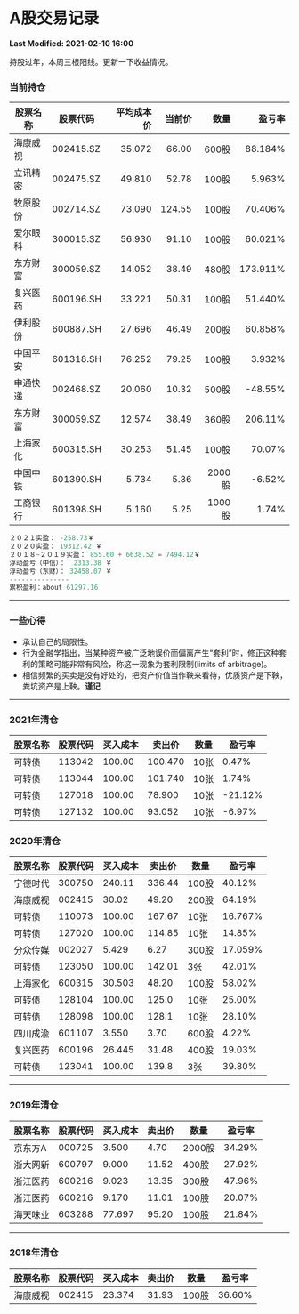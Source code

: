 # A股交易记录

**Last Modified: 2021-02-10 16:00**

持股过年，本周三根阳线。更新一下收益情况。

### 当前持仓

| 股票名称 | 股票代码 | 平均成本价 | 当前价 | 数量  | 盈亏率 |
|   ---- | ---- | ---: | ---: | ---: | ---: |
| 海康威视 | 002415.SZ | 35.072 | 66.00 | 600股 | 88.184% |
| 立讯精密 | 002475.SZ | 49.810 | 52.78 | 100股 | 5.963% |
| 牧原股份 | 002714.SZ | 73.090 | 124.55 | 100股 | 70.406% |
| 爱尔眼科 | 300015.SZ | 56.930 | 91.10 | 100股 | 60.021% |
| 东方财富 | 300059.SZ | 14.052 | 38.49 | 480股 | 173.911% |
| 复兴医药 | 600196.SH | 33.221 | 50.31 | 100股 | 51.440% |
| 伊利股份 | 600887.SH | 27.696 | 46.49 | 200股 | 60.858% |
| 中国平安 | 601318.SH | 76.252 | 79.25 | 100股 | 3.932% |
| 申通快递 | 002468.SZ | 20.060 | 10.32 | 500股 | -48.55% |
| 东方财富 | 300059.SZ | 12.574 | 38.49 | 360股 | 206.11% |
| 上海家化 | 600315.SH | 30.253 | 51.45 | 100股 | 70.07% |
| 中国中铁 | 601390.SH |  5.734 | 5.36 |2000股 | -6.52% |
| 工商银行 | 601398.SH |  5.160 | 5.25 |1000股 | 1.74% |


```python
２０２１实盈： -258.73￥
２０２０实盈： 19312.42 ￥
２０１８~２０１９实盈： 855.60 + 6638.52 = 7494.12￥
浮动盈亏（中信）：  2313.38 ￥
浮动盈亏（东财）： 32458.07 ￥
---------------
累积盈利：about 61297.16
```

-----------------

### 一些心得

- 承认自己的局限性。
- 行为金融学指出，当某种资产被广泛地误价而偏离产生“套利”时，修正这种套利的策略可能非常有风险，称这一现象为套利限制(limits of arbitrage)。
- 相信频繁的买卖是没有好处的，把资产价值当作鞅来看待，优质资产是下鞅，粪坑资产是上鞅。**谨记**

-------------------------------------------------

### 2021年清仓
| 股票名称 | 股票代码 | 买入成本 | 卖出价 | 数量  | 盈亏率 |
| ---- | ---- | ---- | ---- | ---- | ---- |
|   可转债 | 113042    | 100.00 | 100.470|  10张 | 0.47% |
|   可转债 | 113044    | 100.00 | 101.740|  10张 | 1.74% |
|   可转债 | 127018    | 100.00 | 78.900 |  10张 | -21.12% |
|   可转债 | 127132    | 100.00 |93.052 |  10张 | -6.97% |


### 2020年清仓

| 股票名称 | 股票代码 | 买入成本 | 卖出价 | 数量  | 盈亏率 |
| ---- | ---- | ---- | ---- | ---- | ---- |
| 宁德时代 | 300750   | 240.11   | 336.44 | 100股 | 40.12% |
| 海康威视 | 002415 | 30.02 | 49.20 | 200股 | 64.19%  |
|   可转债 | 110073    | 100.00 | 167.67 |  10张 | 16.767% |
|   可转债 | 127020 | 100.00 |114.85 |  10张 | 14.85% |
| 分众传媒 | 002027 |  5.429 |  6.27 | 300股 |  17.059% |
|   可转债 | 123050 | 100.00 | 142.01 |   3张 | 42.01% |
| 上海家化 | 600315 | 30.503 | 48.20 | 100股 | 58.02% |
|   可转债 | 128104 | 100.00 | 125.0 | 10张  | 25.00% |
|   可转债 | 128098 | 100.00 | 128.1 | 10张  | 28.10% |
| 四川成渝 | 601107 |  3.550 |  3.70 | 600股 |  4.22% |
| 复兴医药 | 600196 | 26.445 | 31.48 | 400股 | 19.03% |
|   可转债 | 123041 | 100.00 | 139.8 |   3张 | 39.80% |

---------------------------------------

### 2019年清仓

| 股票名称 | 股票代码 | 买入成本 | 卖出价 | 数量  | 盈亏率 |
| ---- | ---- | ---- | ---- | ---- | ---- |
| 京东方A  | 000725 | 3.500 | 4.70 | 2000股 | 34.29% |
| 浙大网新 | 600797 | 9.000 | 11.52 | 400股 | 27.92% |
| 浙江医药 | 600216 | 9.023 | 13.35 | 300股 | 47.96% |
| 浙江医药 | 600216 | 9.170 | 11.01 | 100股 | 20.07% |
| 海天味业 | 603288 |77.697 | 95.20 | 100股 | 21.84% |

--------------------------

### 2018年清仓

| 股票名称 | 股票代码 | 买入成本 | 卖出价 | 数量  | 盈亏率 |
| -------- | -------- | -------- | ------ | ----- | ------ |
| 海康威视 | 002415   | 23.374   | 31.93  | 100股 | 36.60% |

